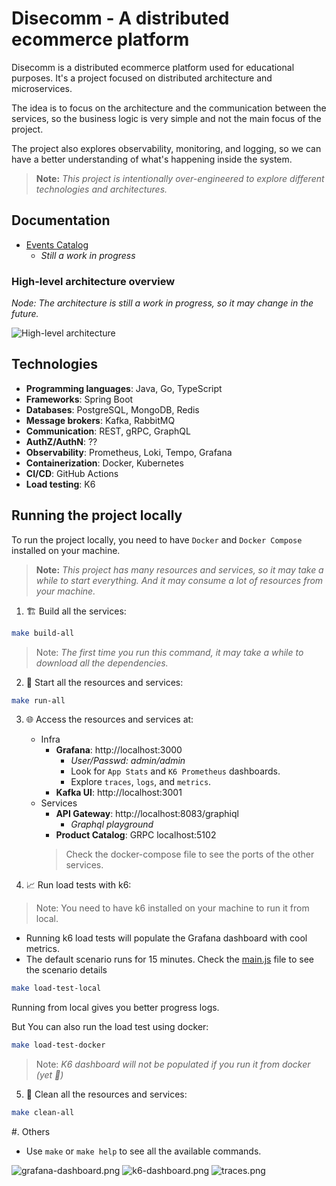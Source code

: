 # Disecomm - A distributed ecommerce platform

Disecomm is a distributed ecommerce platform used for educational purposes. It's a project
focused on distributed architecture and microservices.

The idea is to focus on the architecture and the communication between the services, so the
business logic is very simple and not the main focus of the project.

The project also explores observability, monitoring, and logging, so we can have a better
understanding of what's happening inside the system.

> **Note:** _This project is intentionally over-engineered to explore different technologies and
architectures._

## Documentation

- [Events Catalog](https://giovannymassuia.github.io/disecomm)
  - _Still a work in progress_ 

### High-level architecture overview

_Node: The architecture is still a work in progress, so it may change in the future._

![High-level architecture](./assets/high-level-architecture-dark.png)

## Technologies

- **Programming languages**: Java, Go, TypeScript
- **Frameworks**: Spring Boot
- **Databases**: PostgreSQL, MongoDB, Redis
- **Message brokers**: Kafka, RabbitMQ
- **Communication**: REST, gRPC, GraphQL
- **AuthZ/AuthN**: ??
- **Observability**: Prometheus, Loki, Tempo, Grafana
- **Containerization**: Docker, Kubernetes
- **CI/CD**: GitHub Actions
- **Load testing**: K6

## Running the project locally

To run the project locally, you need to have `Docker` and `Docker Compose` installed on your machine.

> **Note:** _This project has many resources and services, so it may take a while to start everything.
> And it may consume a lot of resources from your machine._

1. 🏗️ Build all the services:
```bash
make build-all
```
> Note: _The first time you run this command, it may take a while to download all the dependencies._

2. 🚀 Start all the resources and services:
```bash
make run-all
```

3. 🌐 Access the resources and services at:
    - Infra
        - **Grafana**: http://localhost:3000
            - _User/Passwd: admin/admin_
            - Look for `App Stats` and `K6 Prometheus` dashboards.
            - Explore `traces`, `logs`, and `metrics`.
        - **Kafka UI**: http://localhost:3001
    - Services
        - **API Gateway**: http://localhost:8083/graphiql
            - _Graphql playground_
        - **Product Catalog**: GRPC localhost:5102
      > Check the docker-compose file to see the ports of the other services.

4. 📈 Run load tests with k6:
> Note: You need to have k6 installed on your machine to run it from local.
- Running k6 load tests will populate the Grafana dashboard with cool metrics.
- The default scenario runs for 15 minutes. Check the [main.js](./local-dev/k6/main.js) file to see the scenario details
```bash
make load-test-local
```
Running from local gives you better progress logs.

But You can also run the load test using docker:
```bash
make load-test-docker
```
> Note: _K6 dashboard will not be populated if you run it from docker (yet 😬)_

5. 🧹 Clean all the resources and services:
```bash
make clean-all
```

#. Others
- Use `make` or `make help` to see all the available commands.

![grafana-dashboard.png](assets/grafana-dashboard.png)
![k6-dashboard.png](assets/k6-dashboard.png)
![traces.png](assets/traces.png)
